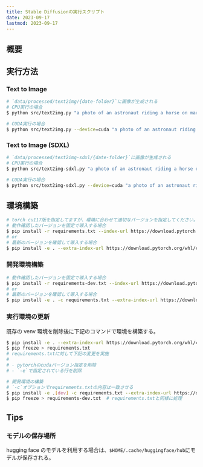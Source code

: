 ```yaml
---
title: Stable Diffusionの実行スクリプト
date: 2023-09-17
lastmod: 2023-09-17
---
```


## 概要

## 実行方法

### Text to Image

```sh
# `data/processed/text2img/{date-folder}`に画像が生成される
# CPU実行の場合
$ python src/text2img.py "a photo of an astronaut riding a horse on mars."

# CUDA実行の場合
$ python src/text2img.py --device=cuda "a photo of an astronaut riding a horse on mars."
```

### Text to Image (SDXL)

```sh
# `data/processed/text2img-sdxl/{date-folder}`に画像が生成される
# CPU実行の場合
$ python src/text2img-sdxl.py "a photo of an astronaut riding a horse on mars."

# CUDA実行の場合
$ python src/text2img-sdxl.py --device=cuda "a photo of an astronaut riding a horse on mars."
```

## 環境構築

```sh
# torch cu117版を指定してますが、環境に合わせて適切なバージョンを指定してください。
# 動作確認したバージョンを固定で導入する場合
$ pip install -r requirements.txt --index-url https://download.pytorch.org/whl/cu117
# or
# 最新のバージョンを確認して導入する場合
$ pip install -e . --extra-index-url https://download.pytorch.org/whl/cu117
```

### 開発環境構築

```sh
# 動作確認したバージョンを固定で導入する場合
$ pip install -r requirements-dev.txt --index-url https://download.pytorch.org/whl/cu117
# or
# 最新のバージョンを確認して導入する場合
$ pip install -e . -c requirements.txt --extra-index-url https://download.pytorch.org/whl/cu117
```

### 実行環境の更新

既存の venv 環境を削除後に下記のコマンドで環境を構築する。

```sh
$ pip install -e . --extra-index-url https://download.pytorch.org/whl/cu117
$ pip freeze > requirements.txt
# requirements.txtに対して下記の変更を実施
#
# - pytorchのcudaバージョン指定を削除
# - `-e`で指定されている行を削除

# 開発環境の構築
# `-c`オプションでrequirements.txtの内容は一致させる
$ pip install -e .[dev] -c requirements.txt --extra-index-url https://download.pytorch.org/whl/cu117
$ pip freeze > requirements-dev.txt  # requirements.txtと同様に処理
```

## Tips

### モデルの保存場所

hugging face のモデルを利用する場合は、`$HOME/.cache/huggingface/hub`にモデルが保存される。
